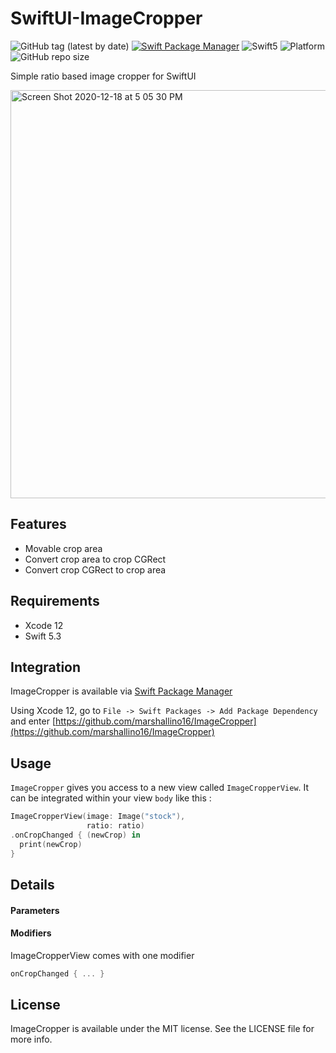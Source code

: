 SwiftUI-ImageCropper
=================


![GitHub tag (latest by date)](https://img.shields.io/github/v/tag/marshallino16/ImageCropper)
[![Swift Package Manager](https://img.shields.io/badge/SPM-Compatible-brightgreen.svg?style=flat)](https://swift.org/package-manager)
![Swift5](https://img.shields.io/badge/Swift-5-orange.svg)
![Platform](https://img.shields.io/badge/platform-iOS|macOS-blue.svg?style=flat)
![GitHub repo size](https://img.shields.io/github/repo-size/marshallino16/ImageCropper)


Simple ratio based image cropper for SwiftUI

<img width="653" alt="Screen Shot 2020-12-18 at 5 05 30 PM" src="https://user-images.githubusercontent.com/1506323/102635181-4293b700-4153-11eb-81aa-1175d58b4464.png">


## Features

- Movable crop area
- Convert crop area to crop CGRect 
- Convert crop CGRect to crop area

## Requirements

- Xcode 12
- Swift 5.3


## Integration

ImageCropper is available via [Swift Package Manager](https://swift.org/package-manager/)

Using Xcode 12, go to `File -> Swift Packages -> Add Package Dependency` and enter [https://github.com/marshallino16/ImageCropper](https://github.com/marshallino16/ImageCropper)

## Usage 

`ImageCropper` gives you access to a new view called `ImageCropperView`. It can be integrated within your view `body` like this : 

```swift
ImageCropperView(image: Image("stock"),
                 ratio: ratio)
.onCropChanged { (newCrop) in
  print(newCrop)
}
```

## Details


#### Parameters

#### Modifiers 

ImageCropperView comes with one modifier 

```swift
onCropChanged { ... }
```

## License

ImageCropper is available under the MIT license. See the LICENSE file for more info.
